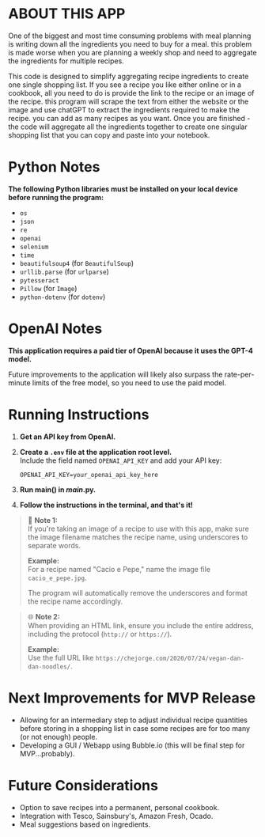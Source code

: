 # ABOUT THIS APP
One of the biggest and most time consuming problems with meal planning is writing down all the ingredients you need to buy for a meal.  this problem is made worse when you are planning a weekly shop and need to aggregate the ingredients for multiple recipes.

This code is designed to simplify aggregating recipe ingredients to create one single shopping list. If you see a recipe you like either online or in a cookbook, all you need to do is provide the link to the recipe or an image of the recipe.  this program will scrape the text from either the website or the image and use chatGPT to extract the ingredients required to make the recipe.  you can add as many recipes as you want.  Once you are finished - the code will aggregate all the ingredients together to create one singular shopping list that you can copy and paste into your notebook.

# Python Notes

**The following Python libraries must be installed on your local device before running the program:**

- `os`
- `json`
- `re`
- `openai`
- `selenium`
- `time`
- `beautifulsoup4` (for `BeautifulSoup`)
- `urllib.parse` (for `urlparse`)
- `pytesseract`
- `Pillow` (for `Image`)
- `python-dotenv` (for `dotenv`)

# OpenAI Notes

**This application requires a paid tier of OpenAI because it uses the GPT-4 model.**

Future improvements to the application will likely also surpass the rate-per-minute limits of the free model, so you need to use the paid model.

# Running Instructions

1. **Get an API key from OpenAI.**
   
2. **Create a `.env` file at the application root level.**  
   Include the field named `OPENAI_API_KEY` and add your API key:
   ```plaintext
   OPENAI_API_KEY=your_openai_api_key_here
3. **Run main() in _main_.py.**

4. **Follow the instructions in the terminal, and that's it!**

> 📝 **Note 1:**  
> If you're taking an image of a recipe to use with this app, make sure the image filename matches the recipe name, using underscores to separate words.  
>  
> **Example:**  
> For a recipe named "Cacio e Pepe," name the image file `cacio_e_pepe.jpg`.  
>  
> The program will automatically remove the underscores and format the recipe name accordingly.

> 🌐 **Note 2:**  
> When providing an HTML link, ensure you include the entire address, including the protocol (`http://` or `https://`).  
>  
> **Example:**  
> Use the full URL like `https://chejorge.com/2020/07/24/vegan-dan-dan-noodles/`.


# Next Improvements for MVP Release

- Allowing for an intermediary step to adjust individual recipe quantities before storing in a shopping list in case some recipes are for too many (or not enough) people.
- Developing a GUI / Webapp using Bubble.io (this will be final step for MVP...probably).

# Future Considerations

- Option to save recipes into a permanent, personal cookbook.
- Integration with Tesco, Sainsbury's, Amazon Fresh, Ocado.
- Meal suggestions based on ingredients.

